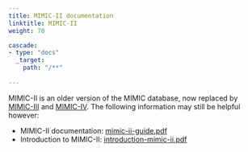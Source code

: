 ```yaml
---
title: MIMIC-II documentation
linktitle: MIMIC-II
weight: 70

cascade:
- type: "docs"
  _target:
    path: "/**"
  
---
```



MIMIC-II is an older version of the MIMIC database, now replaced by [MIMIC-III](/docs/iii/about/) and [MIMIC-IV](/docs/iv/about). The following information may still be helpful however:

- MIMIC-II documentation: [mimic-ii-guide.pdf](mimic-ii-guide.pdf)
- Introduction to MIMIC-II: [introduction-mimic-ii.pdf](introduction-mimic-ii.pdf)

